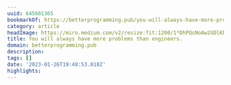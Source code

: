 ```yaml
---
uuid: 645601365
bookmarkOf: https://betterprogramming.pub/you-will-always-have-more-problems-than-engineers-aafff94a4623
category: article
headImage: https://miro.medium.com/v2/resize:fit:1200/1*DhPQsNoAw2GDlKbdpaJCBA.jpeg
title: You will always have more problems than engineers.
domain: betterprogramming.pub
description: 
tags: []
date: '2023-01-26T19:48:53.018Z'
highlights: 
---
```



